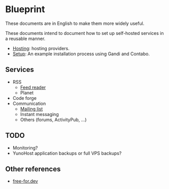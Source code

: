 # Blueprint

These documents are in English to make them more widely useful.

These documents intend to document how to set up self-hosted services in a reusable manner.

* [Hosting](hosting.org): hosting providers.
* [Setup](setup.md): An example installation process using Gandi and Contabo.

## Services

* RSS
  * [Feed reader](feed-reader.md)
  * Planet
* Code forge
* Communication
  * [Mailing list](mailing-list.md)
  * Instant messaging
  * Others (forums, ActivityPub, ...)

## TODO

* Monitoring?
* YunoHost application backups or full VPS backups?

## Other references

* [free-for.dev](https://free-for.dev/)
